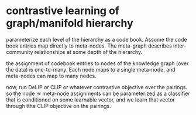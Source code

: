 # contrastive learning of graph/manifold hierarchy

parameterize each level of the hierarchy as a code book. Assume the code book entries map directly to meta-nodes. The meta-graph describes inter-community relationships at some depth of the hierarchy.

the assignment of codebook entries to nodes of the knowledge graph (over the data) is one-to-many. Each node maps to a single meta-node, and meta-nodes can map to many nodes. 

now, run DeLIP or CLIP or whatever contrastive objective over the pairings. so the node -> meta-node assignments can be parameterized as a classifier that is conditioned on some learnable vector, and we learn that vector through tthe CLIP objective on the pairings.
